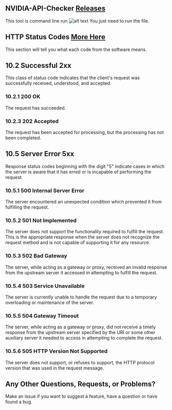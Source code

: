 ## NVIDIA-API-Checker [Releases](https://github.com/redstone2019/NVIDIA-API-Checker/releases/latest)
This tool is command line run
![alt text](https://cdn.discordapp.com/attachments/757644490952540331/760304368846897152/unknown.png)
You just need to run the file.

## HTTP Status Codes [More Here](https://www.w3.org/Protocols/rfc2616/rfc2616-sec10.html)
This section will tell you what each code from the software means.
## 10.2 Successful 2xx
This class of status code indicates that the client's request was successfully received, understood, and accepted.
### 10.2.1 200 OK
The request has succeeded.
### 10.2.3 202 Accepted
The request has been accepted for processing, but the processing has not been completed.
## 10.5 Server Error 5xx
Response status codes beginning with the digit "5" indicate cases in which the server is aware that it has erred or is incapable of performing the request.
### 10.5.1 500 Internal Server Error
The server encountered an unexpected condition which prevented it from fulfilling the request.
### 10.5.2 501 Not Implemented
The server does not support the functionality required to fulfill the request. This is the appropriate response when the server does not recognize the request method and is not capable of supporting it for any resource.
### 10.5.3 502 Bad Gateway
The server, while acting as a gateway or proxy, received an invalid response from the upstream server it accessed in attempting to fulfill the request.
### 10.5.4 503 Service Unavailable
The server is currently unable to handle the request due to a temporary overloading or maintenance of the server.
### 10.5.5 504 Gateway Timeout
The server, while acting as a gateway or proxy, did not receive a timely response from the upstream server specified by the URI or some other auxiliary server it needed to access in attempting to complete the request.
### 10.5.6 505 HTTP Version Not Supported
The server does not support, or refuses to support, the HTTP protocol version that was used in the request message.

## Any Other Questions, Requests, or Problems?
Make an issue if you want to suggest a feature, have a question or have found a bug.
